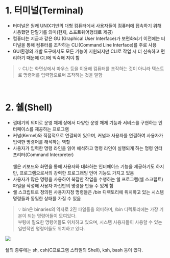 # 1. 터미널(Terminal)

- 터미널은 원래 UNIX기반의 대형 컴퓨터에서 사용자들이 컴퓨터에 접속하기 위해 사용했던 단말기를 의미(현재, 소프트웨어형태로 제공)
- 컴퓨터는 지금과 같은 GUI(Graphical User Interface)가 보편화되기 이전에는 터미널을 통해 컴퓨터를 조작하는 CLI(Command Line Interface)를 주로 사용
- GUI환경의 개발 도구에서도 모든 기능이 지원되지만 CLI로 작업 시 더 신속하고 편리하기 때문에 CLI에 익숙해 져야 함
>💡 CLI는 화면상에서 마우스 등을 이용해 컴퓨터를 조작하는 것이 아니라 텍스트로 명령어를 입력함으로써 조작하는 것을 말함

<br />

# 2. 쉘(Shell)

- 껍데기의 의미로 운영 체제 상에서 다양한 운영 체제 기능과 서비스를 구현하는 인터페이스를 제공하는 프로그램
- 커널(Kernel)와 직접적으로 연결되어 있으며, 커널과 사용자를 연결하여 사용자가 입력한 명령어를 해석하는 역할
- 사용자가 입력한 명령 라인을 읽어 해석하고 명령 라인이 실행되게 하는 명령 인터프리터(Command Interpreter)
<br /><br />
쉘은 키보드와 화면을 통해 사용자와 대화하는 인터페이스 기능을 제공하기도 하지만, 프로그램으로서의 강력한 프로그래밍 언어 기능도 가지고 있음<br />
- 사용자가 많은 명령을 사용하여 복잡한 작업을 수행하는 쉘 프로그램(쉘 스크립트) 파일을 작성해 사용자 자신만의 명령을 만들 수 있게 함
- 쉘 스크립트로 정의된 사용자지정 명령들은 /bin 디렉토리에 위치하고 있는 시스템 명령들과 동일한 상태를 가질 수 있음
>💡 bin은 binaries의 약자로 2진 파일들을 의미하며, /bin 디렉토리에는 가장 기본이 되는 명령어들이 모여있다.<br />
부팅에 필요한 명령어들도 위치하고 있으며, 시스템 사용자들이 사용할 수 있는 일반적인 명령어들도 위치하고 있다.

![](https://encrypted-tbn0.gstatic.com/images?q=tbn:ANd9GcRsf1TQx0tHaax8JmsCTiCBMEsGNmegsvYv1g&usqp=CAU)<br />
<br/>
쉘의 종류에는 sh, csh(C프로그램 스타일의 Shell), ksh, bash 등이 있다.

